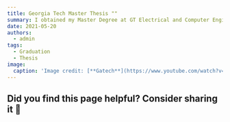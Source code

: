 ```yaml
---
title: Georgia Tech Master Thesis ""
summary: I obtained my Master Degree at GT Electrical and Computer Engineeing. Step into Ph.D. program!
date: 2021-05-20
authors:
  - admin
tags:
  - Graduation
  - Thesis
image:
  caption: 'Image credit: [**Gatech**](https://www.youtube.com/watch?v=RyjoZ41kcs4)'
---
```


## Did you find this page helpful? Consider sharing it 🙌
